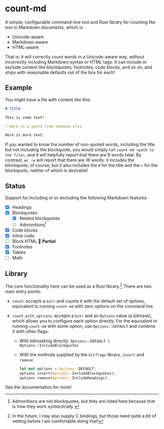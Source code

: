 # count-md

A simple, configurable command-line tool and Rust library for counting the text in Markdown documents, which is:

- Unicode-aware
- Markdown-aware
- HTML-aware

That is: it will correctly count words in a Unicode-aware way, *without* incorrectly including Markdown syntax or HTML tags. It can include or exclude content like blockquotes, footnotes, code blocks, and so on, and ships with reasonable defaults out of the box for each!

## Example

You might have a file with content like this:

```markdown
# Title

This is some text!

> Here is a quote from someone else.

Here is more text.
```

If you wanted to know the number of non-quoted words, including the title but not including the blockquote, you would simply run `count-md <path to the file>`, and it will helpfully report that there are 9 words total. By contrast, `wc -w` will report that there are *18* words: it includes the blockquote, of course, but it also includes the `#` for the title and the `>` for the blockquote, neither of which is desirable!

## Status

Support for including or or excluding the following Markdown features:

- [x] Headings
- [x] Blockquotes
    - [x] Nested blockquotes
    - [ ] Admonitions[^admonitions]
- [x] Code blocks
- [x] Inline code
- [ ] Block HTML 🚧 **Partial**
- [x] Footnotes
- [x] Tables
- [ ] Math

[^admonitions]: Admonitions are not blockquotes, but they are listed here because that is how they work *syntactically*.

## Library

The core functionality here can be used as a Rust library.[^c] There are two main entry points:

- `count`: accepts a `&str` and counts it with the default set of options, equivalent to running `count-md` with zero options on the command line.

- `count_with_options`: accepts a `&str` and an `Options` value (a bitmask), which allows you to configure each option directly. For the equivalent to running `count-md` with some option, use `Options::DEFAULT` and combine it with other flags:

    - With bitmasking directly: `Options::DEFAULT | Options::IncludeBlockquotes`
    - With the methods supplied by the `bitflags` library, `insert` and `remove`:

        ```rust
        let mut options = Options::DEFAULT;
        options.insert(Options::IncludeBlockquotes);
        options.remove(Options::IncludeHeadings);
        ```

See the documentation for more!

[^c]: In the future, I may also supply C bindings, but those need quite a bit of vetting before I am comfortable doing that!
